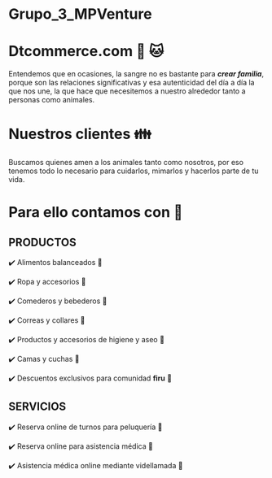 # Grupo_3_MPVenture

# Dtcommerce.com :dog: :cat:

Entendemos que en ocasiones, la sangre no es bastante para ***crear familia***, porque son las relaciones significativas y esa autenticidad del día a día la que nos une, la que hace que necesitemos a nuestro alrededor tanto a personas como animales.


# Nuestros clientes :family:
Buscamos quienes amen a los animales tanto como nosotros, por eso tenemos todo lo necesario para cuidarlos, mimarlos y hacerlos parte de tu vida. 

# Para ello contamos con :beginner:

## PRODUCTOS

:heavy_check_mark: Alimentos balanceados :meat_on_bone:

:heavy_check_mark: Ropa y accesorios :tshirt:

:heavy_check_mark: Comederos y bebederos :rice:

:heavy_check_mark: Correas y collares :ribbon:

:heavy_check_mark: Productos y accesorios de higiene y aseo :shower:

:heavy_check_mark: Camas y cuchas :seat:

:heavy_check_mark: Descuentos exclusivos para comunidad **firu** :100:

## SERVICIOS

:heavy_check_mark: Reserva online de turnos para peluquería :barber:

:heavy_check_mark: Reserva online para asistencia médica :hospital:

:heavy_check_mark: Asistencia médica online mediante videllamada :hospital:
